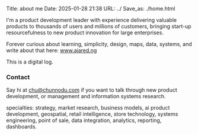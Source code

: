 Title: about me
Date: 2025-01-28 21:38
URL: ../
Save_as: ./home.html

I'm a product development leader with experience delivering valuable products to thousands of users and millions of customers, bringing start-up resourcefulness to new product innovation for large enterprises.

Forever  curious about learning, simplicity, design, maps, data, systems, and write about that here: www.ajared.ng 

This is a digital log. 

### Contact

Say hi at [chu@chunnodu.com](mailto:chu@chunnodu.com) if you want to talk through new product development, or management and information systems research.

specialties: strategy, market research, business models, ai product development, geospatial, retail intelligence, store technology, systems engineering, point of sale, data integration, analytics, reporting, dashboards.
